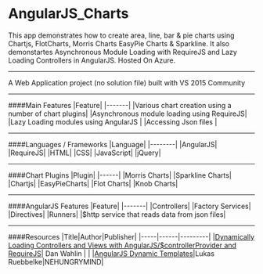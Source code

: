 # AngularJS_Charts
This app demonstrates how to create area, line, bar &amp; pie charts using Chartjs, FlotCharts, Morris Charts EasyPie Charts &amp; Sparkline. It also demonstartes Asynchronous Module Loading with RequireJS and Lazy Loading Controllers in AngularJS. Hosted On Azure.

---

A Web Application project (no solution file) built with VS 2015 Community

---

####Main Features
|Feature|
|-------|
|Various chart creation using a number of chart plugins|
|Asynchronous module loading using RequireJS|
|Lazy Loading modules using AngularJS |
|Accessing Json files |

---

####Languages / Frameworks
|Language|
|--------|
|AngularJS|
|RequireJS|
|HTML|
|CSS|
|JavaScript|
|jQuery|

---

####Chart Plugins
|Plugin|
|------|
|Morris Charts|
|Sparkline Charts|
|Chartjs|
|EasyPieCharts|
|Flot Charts|
|Knob Charts|

---

####AngularJS Features
|Feature|
|-------|
|Controllers|
|Factory Services|
|Directives|
|Runners|
|$http service that reads data from json files|

---

####Resources
|Title|Author|Publisher|
|-----|------|---------|
|[Dynamically Loading Controllers and Views with AngularJS/$controllerProvider and RequireJS](http://weblogs.asp.net/dwahlin/dynamically-loading-controllers-and-views-with-angularjs-and-requirejs)| Dan Wahlin | |
|[AngularJS Dynamic Templates](http://onehungrymind.com/angularjs-dynamic-templates/)|Lukas Ruebbelke|NEHUNGRYMIND|
